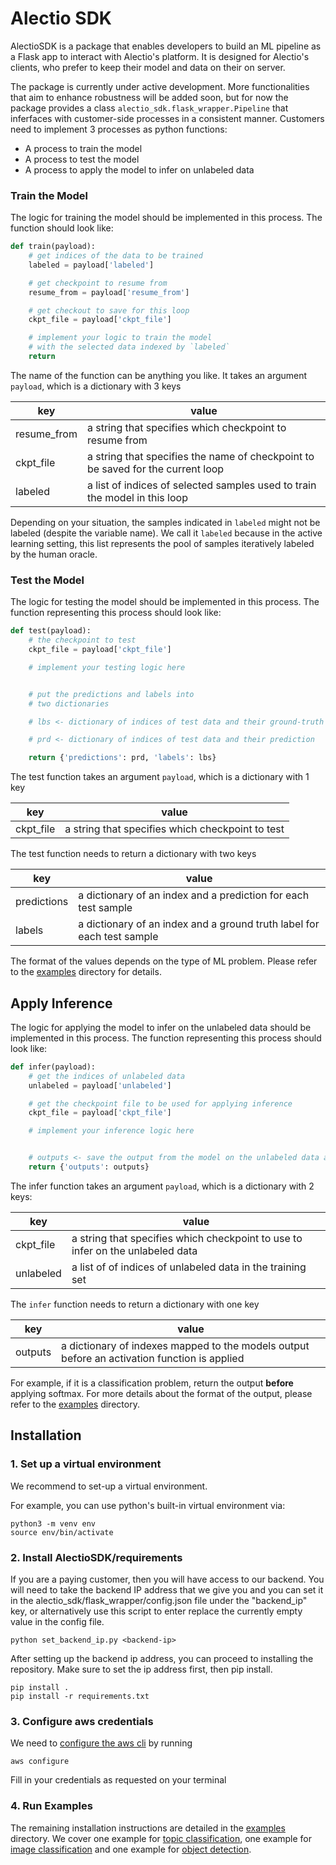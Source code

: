 # Alectio SDK

AlectioSDK is a package that enables developers to build an ML pipeline as a Flask app to interact with Alectio's
platform.
It is designed for Alectio's clients, who prefer to keep their model and data on their on server.

The package is currently under active development. More functionalities that aim to enhance robustness will be added soon, but for now the package provides a class `alectio_sdk.flask_wrapper.Pipeline` that inferfaces with customer-side
processes in a consistent manner. Customers need to implement 3 processes as python functions:

* A process to train the model
* A process to test the model
* A process to apply the model to infer on unlabeled data

### Train the Model
The logic for training the model should be implemented in this process. The function should look like:

```python
def train(payload):
    # get indices of the data to be trained
    labeled = payload['labeled']

    # get checkpoint to resume from
    resume_from = payload['resume_from']

    # get checkout to save for this loop
    ckpt_file = payload['ckpt_file']

    # implement your logic to train the model
    # with the selected data indexed by `labeled`
    return

```

The name of the function can be anything you like. It takes an argument `payload`, which is a
dictionary with 3 keys

| key | value |
| --- | ----- |
| resume_from | a string that specifies which checkpoint to resume from |
| ckpt_file | a string that specifies the name of checkpoint to be saved for the current loop |
| labeled | a list of indices of selected samples used to train the model in this loop |

Depending on your situation, the samples indicated in `labeled` might not be labeled (despite the variable
name). We call it `labeled` because in the active learning setting, this list represents the pool of
samples iteratively labeled by the human oracle.


### Test the Model
The logic for testing the model should be implemented in this process. The function representing this
process should look like:

```python
def test(payload):
    # the checkpoint to test
    ckpt_file = payload['ckpt_file']

    # implement your testing logic here


    # put the predictions and labels into
    # two dictionaries

    # lbs <- dictionary of indices of test data and their ground-truth

    # prd <- dictionary of indices of test data and their prediction

    return {'predictions': prd, 'labels': lbs}
```
The test function takes an argument `payload`, which is a dictionary with 1 key

| key | value |
| --- | ----- |
| ckpt_file | a string that specifies which checkpoint to test |

The test function needs to return a dictionary with two keys

| key | value |
| --- | ----- |
| predictions | a dictionary of an index and a prediction for each test sample|
| labels | a dictionary of an index and a ground truth label for each test sample|

The format of the values depends on the type of ML problem. Please refer to the [examples](./examples) directory for details.

## Apply Inference
The logic for applying the model to infer on the unlabeled data should be implemented in this process.
The function representing this process should look like:
```python
def infer(payload):
    # get the indices of unlabeled data
    unlabeled = payload['unlabeled']

    # get the checkpoint file to be used for applying inference
    ckpt_file = payload['ckpt_file']

    # implement your inference logic here


    # outputs <- save the output from the model on the unlabeled data as a dictionary
    return {'outputs': outputs}
```

The infer function takes an argument `payload`, which is a dictionary with 2 keys:

| key | value |
| --- | ----  |
| ckpt_file | a string that specifies which checkpoint to use to infer on the unlabeled data |
| unlabeled | a list of of indices of unlabeled data in the training set |


The `infer` function needs to return a dictionary with one key

| key | value |
| --- | ----- |
| outputs | a dictionary of indexes mapped to the models output before an activation function is applied |

For example, if it is a classification problem, return the output **before** applying softmax.
For more details about the format of the output, please refer to the [examples](./examples) directory.

## Installation

### 1. Set up a virtual environment
We recommend to set-up a virtual environment.

For example, you can use python's built-in virtual environment via:

```
python3 -m venv env
source env/bin/activate
```
### 2. Install AlectioSDK/requirements
If you are a paying customer, then you will have access to our backend. You will need to take the backend IP address that we give you and you can set it in the alectio_sdk/flask_wrapper/config.json file under the "backend_ip" key, or alternatively use this script to enter replace the currently empty value in the config file.

```
python set_backend_ip.py <backend-ip>
```
After setting up the backend ip address, you can proceed to installing the repository. Make sure to set the ip address first, then pip install.

```
pip install .
pip install -r requirements.txt
```
### 3. Configure aws credentials
We need to [configure the aws cli](https://docs.aws.amazon.com/cli/latest/userguide/cli-chap-configure.html) by running
```
aws configure
```
Fill in your credentials as requested on your terminal
### 4. Run Examples

The remaining installation instructions are detailed in the [examples](./examples) directory. We cover one example for [topic classification](./examples/topic_classification), one example for [image classification](./examples/image_classification) and one example for [object detection](./examples/object_detection).
